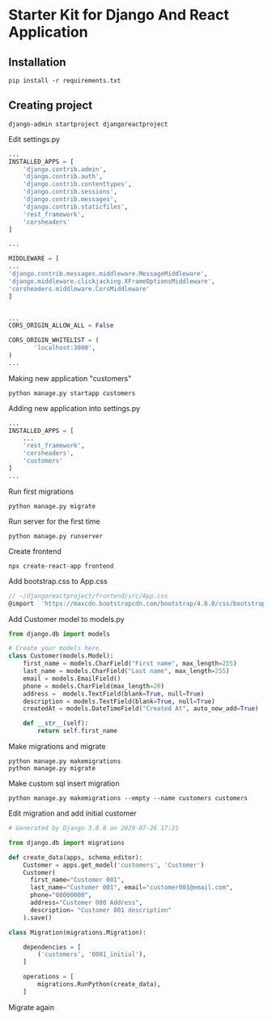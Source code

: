 # Starter Kit for Django And React Application

## Installation

```
pip install -r requirements.txt
```

## Creating project

```
django-admin startproject djangoreactproject
```

Edit settings.py

```python
...
INSTALLED_APPS = [
    'django.contrib.admin',
    'django.contrib.auth',
    'django.contrib.contenttypes',
    'django.contrib.sessions',
    'django.contrib.messages',
    'django.contrib.staticfiles',
    'rest_framework',
    'corsheaders'
]

...

MIDDLEWARE = [
...
'django.contrib.messages.middleware.MessageMiddleware',
'django.middleware.clickjacking.XFrameOptionsMiddleware',
'corsheaders.middleware.CorsMiddleware'
]


...
CORS_ORIGIN_ALLOW_ALL = False

CORS_ORIGIN_WHITELIST = (
       'localhost:3000',
)
...
```

Making new application "customers"

```
python manage.py startapp customers
```

Adding new application into settings.py
```python
...
INSTALLED_APPS = [
    ...
    'rest_framework',
    'corsheaders',
    'customers'
]
...
```

Run first migrations
```
python manage.py migrate
```

Run server for the first time
```
python manage.py runserver
```

Create frontend
```
npx create-react-app frontend
```

Add bootstrap.css to App.css
```js
// ~/djangoreactproject/frontend/src/App.css
@import  'https://maxcdn.bootstrapcdn.com/bootstrap/4.0.0/css/bootstrap.min.css';
```

Add Customer model to models.py
```python
from django.db import models

# Create your models here.
class Customer(models.Model):
    first_name = models.CharField("First name", max_length=255)
    last_name = models.CharField("Last name", max_length=255)
    email = models.EmailField()
    phone = models.CharField(max_length=20)
    address =  models.TextField(blank=True, null=True)
    description = models.TextField(blank=True, null=True)
    createdAt = models.DateTimeField("Created At", auto_now_add=True)

    def __str__(self):
        return self.first_name

```

Make migrations and migrate
```
python manage.py makemigrations
python manage.py migrate
```

Make custom sql insert migration
```
python manage.py makemigrations --empty --name customers customers
```

Edit migration and add initial customer
```python
# Generated by Django 3.0.8 on 2020-07-26 17:21

from django.db import migrations

def create_data(apps, schema_editor):
    Customer = apps.get_model('customers', 'Customer')
    Customer(
      first_name="Customer 001",
      last_name="Customer 001", email="customer001@email.com",
      phone="00000000",
      address="Customer 000 Address",
      description= "Customer 001 description"
    ).save()

class Migration(migrations.Migration):

    dependencies = [
        ('customers', '0001_initial'),
    ]

    operations = [
        migrations.RunPython(create_data),
    ]
```

Migrate again
